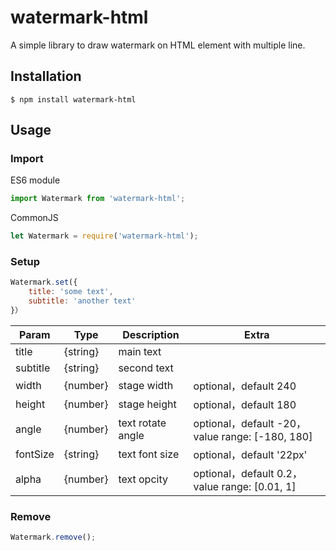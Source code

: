 # watermark-html

A simple library to draw watermark on HTML element with multiple line.

## Installation

```
$ npm install watermark-html
```

## Usage

### Import

ES6 module

```javascript
import Watermark from 'watermark-html';
```

CommonJS

```javascript
let Watermark = require('watermark-html');
```

### Setup

```javascript
Watermark.set({
	title: 'some text',
	subtitle: 'another text'
}）
```

| Param    | Type     | Description       | Extra                                           |
| -------- | -------- | ----------------- | ----------------------------------------------- |
| title    | {string} | main text         |
| subtitle | {string} | second text       |
| width    | {number} | stage width       | optional，default 240                           |
| height   | {number} | stage height      | optional，default 180                           |
| angle    | {number} | text rotate angle | optional，default -20，value range: [-180, 180] |
| fontSize | {string} | text font size    | optional，default '22px'                        |
| alpha    | {number} | text opcity       | optional，default 0.2，value range: [0.01, 1]   |

### Remove

```javascript
Watermark.remove();
```
